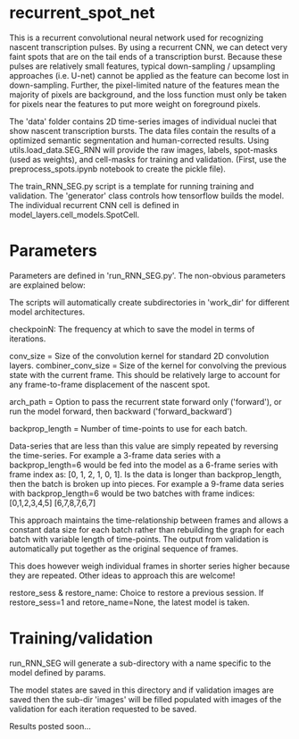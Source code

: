 # recurrent_spot_net

This is a recurrent convolutional neural network used for recognizing nascent transcription pulses. By using a recurrent CNN, we can detect very faint spots that are on the tail ends of a transcription burst. Because these pulses are relatively small features, typical down-sampling / upsampling approaches (i.e. U-net) cannot be applied as the feature can become lost in down-sampling. Further, the pixel-limited nature of the features mean the majority of pixels are background, and the loss function must only be taken for pixels near the features to put more weight on foreground pixels.  

The 'data' folder contains 2D time-series images of individual nuclei that show nascent transcription bursts. The data files contain the results of a optimized semantic segmentation and human-corrected results. Using utils.load_data.SEG_RNN will provide the raw images, labels, spot-masks (used as weights), and cell-masks for training and validation. (First, use the preprocess_spots.ipynb notebook to create the pickle file). 

The train_RNN_SEG.py script is a template for running training and validation. The 'generator' class controls how tensorflow builds the model. The individual recurrent CNN cell is defined in model_layers.cell_models.SpotCell. 

# Parameters 

Parameters are defined in 'run_RNN_SEG.py'. The non-obvious parameters are explained below:

The scripts will automatically create subdirectories in 'work_dir' for different model architectures.

checkpoinN: The frequency at which to save the model in terms of iterations. 


conv_size = Size of the convolution kernel for standard 2D convolution layers. 
combiner_conv_size = Size of the kernel for convolving the previous state with the current frame. This should be relatively large to account for any frame-to-frame displacement of the nascent spot. 

arch_path = Option to pass the recurrent state forward only ('forward'), or run the model forward, then backward ('forward_backward')

backprop_length = Number of time-points to use for each batch.

Data-series that are less than this value are simply repeated by reversing the time-series. For example a 3-frame data series with a backprop_length=6 would be fed into the model as a 6-frame series with frame index as: [0, 1, 2, 1, 0, 1]. Is the data is longer than backprop_length, then the batch is broken up into pieces. For example a 9-frame data series with backprop_length=6 would be two batches with frame indices:
[0,1,2,3,4,5]
[6,7,8,7,6,7]

This approach maintains the time-relationship between frames and allows a constant data size for each batch rather than rebuilding the graph for each batch with variable length of time-points. The output from validation is automatically put together as the original sequence of frames. 

This does however weigh individual frames in shorter series higher because they are repeated. Other ideas to approach this are welcome! 

restore_sess & restore_name: Choice to restore a previous session. If restore_sess=1 and retore_name=None, the latest model is taken.

# Training/validation

run_RNN_SEG will generate a sub-directory with a name specific to the model defined by params. 

The model states are saved in this directory and if validation images are saved then the sub-dir 'images' will be filled populated with images of the validation for each iteration requested to be saved. 

Results posted soon...
